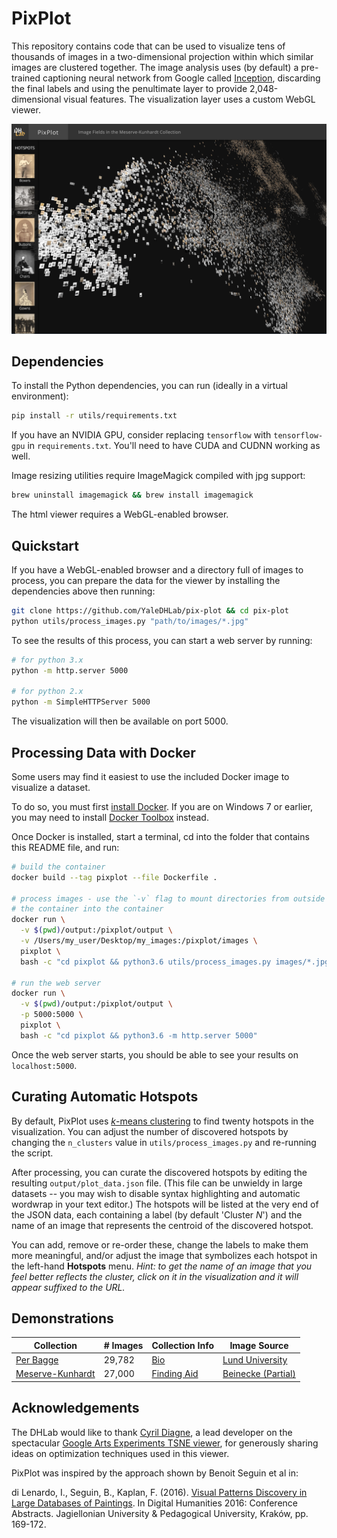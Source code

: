 # PixPlot

This repository contains code that can be used to visualize tens of thousands of images in a two-dimensional projection within which similar images are clustered together. The image analysis uses (by default) a pre-trained captioning neural network from Google called [Inception](https://ai.google/research/pubs/pub43022), discarding the final labels and using the penultimate layer to provide 2,048-dimensional visual features. The visualization layer uses a custom WebGL viewer.

![App preview](./assets/images/preview.png?raw=true)

## Dependencies

To install the Python dependencies, you can run (ideally in a virtual environment):

```bash
pip install -r utils/requirements.txt
```

If you have an NVIDIA GPU, consider replacing `tensorflow` with `tensorflow-gpu` in `requirements.txt`.  You'll need to have CUDA and CUDNN working as well.

Image resizing utilities require ImageMagick compiled with jpg support:

```bash
brew uninstall imagemagick && brew install imagemagick
```

The html viewer requires a WebGL-enabled browser.

## Quickstart

If you have a WebGL-enabled browser and a directory full of images to process, you can prepare the data for the viewer by installing the dependencies above then running:

```bash
git clone https://github.com/YaleDHLab/pix-plot && cd pix-plot
python utils/process_images.py "path/to/images/*.jpg"
```

To see the results of this process, you can start a web server by running:

```bash
# for python 3.x
python -m http.server 5000

# for python 2.x
python -m SimpleHTTPServer 5000
```

The visualization will then be available on port 5000.

## Processing Data with Docker

Some users may find it easiest to use the included Docker image to visualize a dataset.

To do so, you must first [install Docker](https://docs.docker.com/install/). If you are on Windows 7 or earlier, you may need to install [Docker Toolbox](https://docs.docker.com/toolbox/toolbox_install_windows/) instead.

Once Docker is installed, start a terminal, cd into the folder that contains this README file, and run:

```bash
# build the container
docker build --tag pixplot --file Dockerfile .

# process images - use the `-v` flag to mount directories from outside
# the container into the container
docker run \
  -v $(pwd)/output:/pixplot/output \
  -v /Users/my_user/Desktop/my_images:/pixplot/images \
  pixplot \
  bash -c "cd pixplot && python3.6 utils/process_images.py images/*.jpg"

# run the web server
docker run \
  -v $(pwd)/output:/pixplot/output \
  -p 5000:5000 \
  pixplot \
  bash -c "cd pixplot && python3.6 -m http.server 5000"
```

Once the web server starts, you should be able to see your results on `localhost:5000`.

## Curating Automatic Hotspots

By default, PixPlot uses [*k*-means clustering](https://en.wikipedia.org/wiki/K-means_clustering) to find twenty hotspots in the visualization.  You can adjust the number of discovered hotspots by changing the `n_clusters` value in `utils/process_images.py` and re-running the script.

After processing, you can curate the discovered hotspots by editing the resulting `output/plot_data.json` file. (This file can be unwieldy in large datasets -- you may wish to disable syntax highlighting and automatic wordwrap in your text editor.) The hotspots will be listed at the very end of the JSON data, each containing a label (by default 'Cluster *N*') and the name of an image that represents the centroid of the discovered hotspot.

You can add, remove or re-order these, change the labels to make them more meaningful, and/or adjust the image that symbolizes each hotspot in the left-hand **Hotspots** menu.  *Hint: to get the name of an image that you feel better reflects the cluster, click on it in the visualization and it will appear suffixed to the URL.*


## Demonstrations

| Collection | # Images | Collection Info | Image Source |
| ---------- | -------- |  --------------- | ------------ |
| [Per Bagge](https://goo.gl/uk8oUx) | 29,782 | [Bio](https://goo.gl/2jQYGz) | [Lund University](https://goo.gl/zHpebT) |
| [Meserve-Kunhardt](https://goo.gl/sE3ZGy) | 27,000 | [Finding Aid](https://goo.gl/ESfcdB) | [Beinecke (Partial)](goo.gl/ESfcdB) |


## Acknowledgements

The DHLab would like to thank [Cyril Diagne](http://cyrildiagne.com/), a lead developer on the spectacular [Google Arts Experiments TSNE viewer](https://artsexperiments.withgoogle.com/tsnemap/), for generously sharing ideas on optimization techniques used in this viewer.

PixPlot was inspired by the approach shown by Benoit Seguin et al in:

di Lenardo, I., Seguin, B., Kaplan, F. (2016). [Visual Patterns Discovery in Large Databases of Paintings](http://dh2016.adho.org/abstracts/348). In Digital Humanities 2016: Conference Abstracts. Jagiellonian University & Pedagogical University, Kraków, pp. 169-172.

